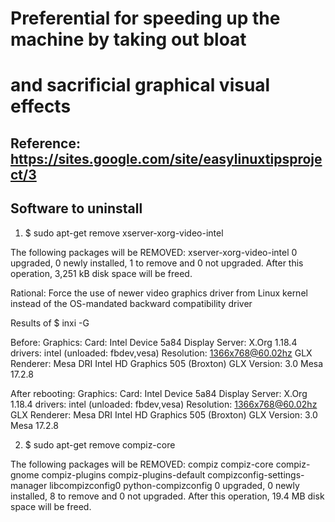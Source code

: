 # Preferential for speeding up the machine by taking out bloat
# and sacrificial graphical visual effects

## Reference: https://sites.google.com/site/easylinuxtipsproject/3

## Software to uninstall

1. $ sudo apt-get remove xserver-xorg-video-intel

The following packages will be REMOVED:
  xserver-xorg-video-intel
0 upgraded, 0 newly installed, 1 to remove and 0 not upgraded.
After this operation, 3,251 kB disk space will be freed.

Rational: Force the use of newer video graphics driver from Linux kernel
instead of the OS-mandated backward compatibility driver

Results of $ inxi -G

Before:
Graphics:  Card: Intel Device 5a84
           Display Server: X.Org 1.18.4 drivers: intel (unloaded: fbdev,vesa)
           Resolution: 1366x768@60.02hz
           GLX Renderer: Mesa DRI Intel HD Graphics 505 (Broxton)
           GLX Version: 3.0 Mesa 17.2.8

After rebooting:
Graphics:  Card: Intel Device 5a84
           Display Server: X.Org 1.18.4 drivers: intel (unloaded: fbdev,vesa)
           Resolution: 1366x768@60.02hz
           GLX Renderer: Mesa DRI Intel HD Graphics 505 (Broxton)
           GLX Version: 3.0 Mesa 17.2.8


2. $ sudo apt-get remove compiz-core

The following packages will be REMOVED:
  compiz compiz-core compiz-gnome compiz-plugins compiz-plugins-default
  compizconfig-settings-manager libcompizconfig0 python-compizconfig
0 upgraded, 0 newly installed, 8 to remove and 0 not upgraded.
After this operation, 19.4 MB disk space will be freed.

